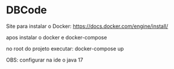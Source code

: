 # DBCode


Site para instalar o Docker:
https://docs.docker.com/engine/install/


apos instalar o docker e docker-compose

no root do projeto executar:
docker-compose up

OBS: configurar na ide o java 17